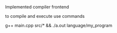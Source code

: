 Implemented compiler frontend

to compile and execute use commands

g++ main.cpp src/* && ./a.out language/my_program
